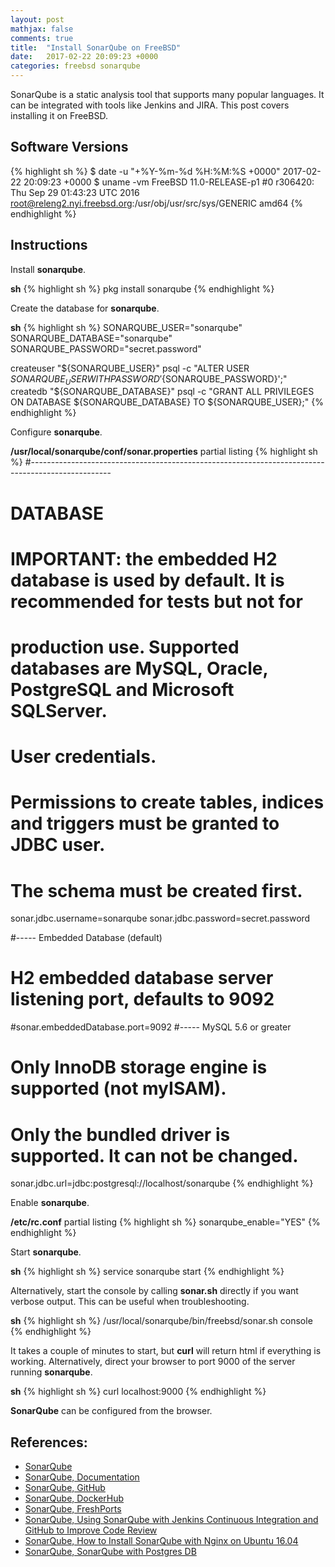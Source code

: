 ```yaml
---
layout: post
mathjax: false
comments: true
title:  "Install SonarQube on FreeBSD"
date:   2017-02-22 20:09:23 +0000
categories: freebsd sonarqube
---
```

SonarQube is a static analysis tool that supports many popular languages.
It can be integrated with tools like Jenkins and JIRA.
This post covers installing it on FreeBSD.

## Software Versions

{% highlight sh %}
$ date -u "+%Y-%m-%d %H:%M:%S +0000"
2017-02-22 20:09:23 +0000
$ uname -vm
FreeBSD 11.0-RELEASE-p1 #0 r306420: Thu Sep 29 01:43:23 UTC 2016     root@releng2.nyi.freebsd.org:/usr/obj/usr/src/sys/GENERIC  amd64
{% endhighlight %}

## Instructions

Install **sonarqube**.

**sh**
{% highlight sh %}
pkg install sonarqube
{% endhighlight %}

Create the database for **sonarqube**.

**sh**
{% highlight sh %}
SONARQUBE_USER="sonarqube"
SONARQUBE_DATABASE="sonarqube"
SONARQUBE_PASSWORD="secret.password"

createuser "${SONARQUBE_USER}"
psql -c "ALTER USER ${SONARQUBE_USER} WITH PASSWORD '${SONARQUBE_PASSWORD}';"
createdb "${SONARQUBE_DATABASE}"
psql -c "GRANT ALL PRIVILEGES ON DATABASE ${SONARQUBE_DATABASE} TO ${SONARQUBE_USER};"
{% endhighlight %}

Configure **sonarqube**.

**/usr/local/sonarqube/conf/sonar.properties** partial listing
{% highlight sh %}
#--------------------------------------------------------------------------------------------------
# DATABASE
#
# IMPORTANT: the embedded H2 database is used by default. It is recommended for tests but not for
# production use. Supported databases are MySQL, Oracle, PostgreSQL and Microsoft SQLServer.

# User credentials.
# Permissions to create tables, indices and triggers must be granted to JDBC user.
# The schema must be created first.
sonar.jdbc.username=sonarqube
sonar.jdbc.password=secret.password

#----- Embedded Database (default)
# H2 embedded database server listening port, defaults to 9092
#sonar.embeddedDatabase.port=9092
#----- MySQL 5.6 or greater
# Only InnoDB storage engine is supported (not myISAM).
# Only the bundled driver is supported. It can not be changed.
sonar.jdbc.url=jdbc:postgresql://localhost/sonarqube
{% endhighlight %}

Enable **sonarqube**.

**/etc/rc.conf** partial listing
{% highlight sh %}
sonarqube_enable="YES"
{% endhighlight %}

Start **sonarqube**.

**sh**
{% highlight sh %}
service sonarqube start
{% endhighlight %}

Alternatively, start the console by calling **sonar.sh** directly if you want verbose output.
This can be useful when troubleshooting.

**sh**
{% highlight sh %}
/usr/local/sonarqube/bin/freebsd/sonar.sh console
{% endhighlight %}

It takes a couple of minutes to start, but **curl** will return html if everything is working.
Alternatively, direct your browser to port 9000 of the server running **sonarqube**.

**sh**
{% highlight sh %}
curl localhost:9000
{% endhighlight %}

**SonarQube** can be configured from the browser.

## References:

- [SonarQube][sonarqube]
- [SonarQube, Documentation][sonarqube-documentation]
- [SonarQube, GitHub][sonarqube-github]
- [SonarQube, DockerHub][sonarqube-dockerhub]
- [SonarQube, FreshPorts][sonarqube-freshports]
- [SonarQube, Using SonarQube with Jenkins Continuous Integration and GitHub to Improve Code Review][sonarqube-jenkins]
- [SonarQube, How to Install SonarQube with Nginx on Ubuntu 16.04][sonarqube-nginx-ubuntu]
- [SonarQube, SonarQube with Postgres DB][sonarqube-postgres]

[sonarqube]: https://www.sonarqube.org
[sonarqube-documentation]: https://docs.sonarqube.org/display/HOME/SonarQube+Platform
[sonarqube-github]: https://github.com/SonarSource/sonarqube
[sonarqube-dockerhub]: https://hub.docker.com/_/sonarqube/
[sonarqube-freshports]: https://www.freshports.org/devel/sonarqube/
[sonarqube-jenkins]: http://macoscope.com/blog/using-sonarqube-with-jenkins-continuous-integration-and-github-to-improve-code-review/
[sonarqube-nginx-ubuntu]: http://linoxide.com/linux-how-to/install-sonarqube-ubuntu-16-04-ngnix/
[sonarqube-postgres]: http://stackoverflow.com/questions/30778850/sonarqube-with-postgres-db

